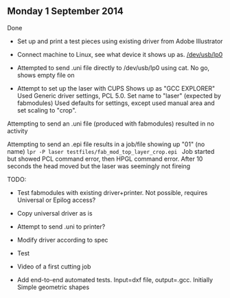 
Monday 1 September 2014
-------------------------

Done

* Set up and print a test pieces using existing driver from Adobe Illustrator
* Connect machine to Linux, see what device it shows up as. [/dev/usb/lp0](./data/udevinfo.txt)

* Attempted to send .uni file directly to /dev/usb/lp0 using cat. No go, shows empty file on

* Attempt to set up the laser with CUPS
Shows up as "GCC EXPLORER"
Used Generic driver settings, PCL 5.0. Set name to "laser" (expected by fabmodules)
Used defaults for settings, except used manual area and set scaling to "crop".

Attempting to send an .uni file (produced with fabmodules) resulted in no activity

Attempting to send an .epi file results in a job/file showing  up "01" (no name)
``lpr -P laser testfiles/fab_mod_top_layer_crop.epi ``
Job started but showed PCL command error, then HPGL command error.
After 10 seconds the head moved but the laser was seemingly not fireing



TODO:

* Test fabmodules with existing driver+printer.
Not possible, requires Universal or Epilog access?
* Copy universal driver as is
* Attempt to send .uni to printer?
* Modify driver according to spec
* Test

* Video of a first cutting job
* Add end-to-end automated tests.
Input=dxf file, output=.gcc.
Initially Simple geometric shapes

